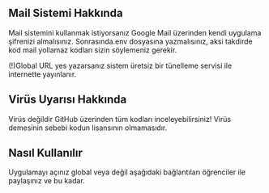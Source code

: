 ## Mail Sistemi Hakkında
Mail sistemini kullanmak istiyorsanız Google Mail üzerinden kendi uygulama şifrenizi almalısınız. 
Sonrasında.env dosyasına yazmalısınız, aksi takdirde kod mail yollamaz kodları sizin söylemeniz gerekir.

(!)Global URL yes yazarsanız sistem üretsiz bir tünelleme servisi ile internette yayınlanır.

## Virüs Uyarısı Hakkında
Virüs değildir GitHub üzerinden tüm kodları inceleyebilirsiniz!
Virüs demesinin sebebi kodun lisansının olmamasıdır.

## Nasıl Kullanılır
Uygulamayı açınız global veya değil aşağıdaki bağlantıları öğrenciler ile paylaşınız ve bu kadar.
